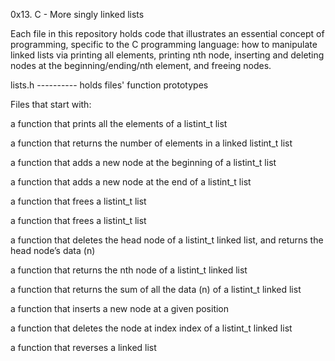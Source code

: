 0x13. C - More singly linked lists

Each file in this repository holds code that illustrates an essential concept of programming, specific to the C programming language: how to manipulate linked lists via printing all elements, printing nth node, inserting and deleting nodes at the beginning/ending/nth element, and freeing nodes.


lists.h ---------- holds files' function prototypes

Files that start with:

a function that prints all the elements of a listint_t list

a function that returns the number of elements in a linked listint_t list

a function that adds a new node at the beginning of a listint_t list

a function that adds a new node at the end of a listint_t list

a function that frees a listint_t list

a function that frees a listint_t list

a function that deletes the head node of a listint_t linked list, and returns the head node’s data (n)

a function that returns the nth node of a listint_t linked list

a function that returns the sum of all the data (n) of a listint_t linked list

a function that inserts a new node at a given position

a function that deletes the node at index index of a listint_t linked list

a function that reverses a linked list
